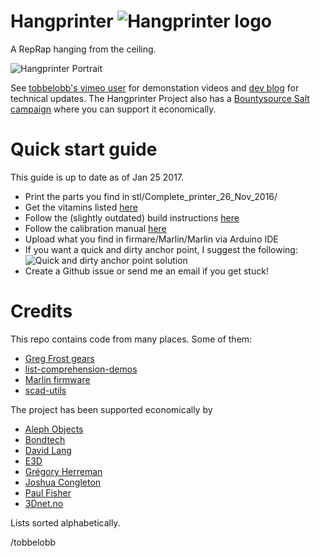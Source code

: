 Hangprinter ![Hangprinter logo](https://vitana.se/opr3d/tbear/bilder/logo_blue_50.png)
===========

A RepRap hanging from the ceiling.

![Hangprinter Portrait](https://vitana.se/opr3d/tbear/bilder/Sideview_rot_liten.JPG)

See [tobbelobb's vimeo user](https://vimeo.com/user23166500) for demonstation videos and [dev blog](https://vitana.se/opr3d/tbear) for technical updates.
The Hangprinter Project also has a [Bountysource Salt campaign](https://salt.bountysource.com/teams/hangprinter) where you can support it economically.


Quick start guide
======
This guide is up to date as of Jan 25 2017.
* Print the parts you find in stl/Complete_printer_26_Nov_2016/
* Get the vitamins listed [here](http://www.appropedia.org/Clerck,_a_RepRap_3D_printer_hanging_from_the_ceiling#Costs)
* Follow the (slightly outdated) build instructions [here](https://vitana.se/opr3d/tbear/index.html#Clerck_assembly_manual)
* Follow the calibration manual [here](https://vitana.se/opr3d/tbear/index.html#hangprinter_project_21)
* Upload what you find in firmare/Marlin/Marlin via Arduino IDE
* If you want a quick and dirty anchor point, I suggest the following:
![Quick and dirty anchor point solution](https://vitana.se/opr3d/tbear/bilder/quick_and_dirty_anchor_point_liten.JPG)
* Create a Github issue or send me an email if you get stuck!

Credits
============
This repo contains code from many places. Some of them:
* [Greg Frost gears](http://www.thingiverse.com/thing:3575)
* [list-comprehension-demos](https://github.com/openscad/list-comprehension-demos)
* [Marlin firmware](https://github.com/MarlinFirmware/Marlin)
* [scad-utils](https://github.com/openscad/scad-utils)

The project has been supported economically by
* [Aleph Objects](https://www.alephobjects.com/)
* [Bondtech](http://www.bondtech.se/)
* [David Lang](https://www.bountysource.com/people/50149-david-lang)
* [E3D](https://e3d-online.com)
* [Grégory Herreman](https://www.bountysource.com/people/49670-gregory-herreman)
* [Joshua Congleton](https://www.bountysource.com/people/49918-joshua-congleton)
* [Paul Fisher](https://www.bountysource.com/people/50118-paul-fisher)
* [3Dnet.no](https://3dnet.no)

Lists sorted alphabetically.

/tobbelobb
